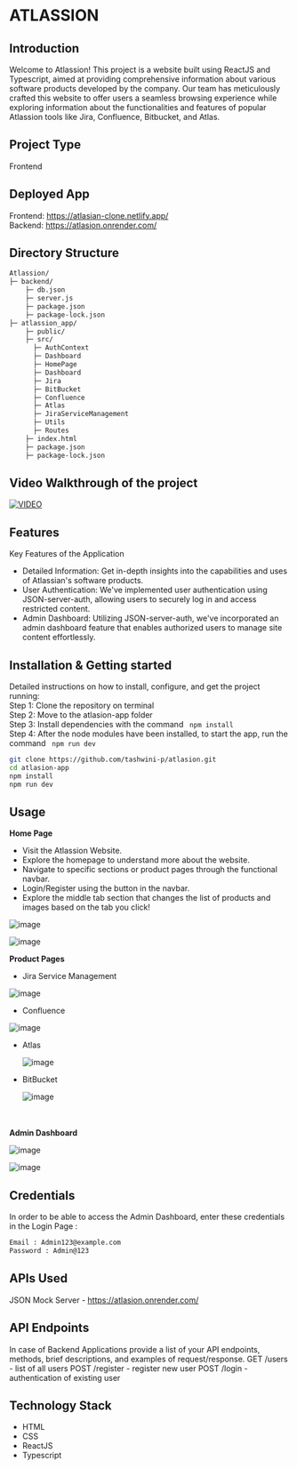 # ATLASSION

## Introduction
Welcome to Atlassion! This project is a website built using ReactJS and Typescript, aimed at providing comprehensive information about various software products developed by the company. Our team has meticulously crafted this website to offer users a seamless browsing experience while exploring information about the functionalities and features of popular Atlassion tools like Jira, Confluence, Bitbucket, and Atlas.

## Project Type
Frontend 

## Deployed App
Frontend: https://atlasian-clone.netlify.app/ </br>
Backend: https://atlasion.onrender.com/

## Directory Structure
``` bash
Atlassion/ 
├─ backend/
    ├─ db.json
    ├─ server.js
    ├─ package.json
    ├─ package-lock.json
├─ atlassion_app/
    ├─ public/
    ├─ src/
‎      ├─ AuthContext
‎      ├─ Dashboard
      ├─ HomePage
      ├─ Dashboard
      ├─ Jira
      ├─ BitBucket
      ├─ Confluence
      ├─ Atlas
      ├─ JiraServiceManagement
      ├─ Utils
      ├─ Routes
    ├─ index.html
    ├─ package.json
    ├─ package-lock.json
```

## Video Walkthrough of the project
[![VIDEO](https://img.youtube.com/vi/kzgs5bzcYe0/0.jpg)](https://www.youtube.com/watch?v=kzgs5bzcYe0)

## Features
Key Features of the Application
- Detailed Information: Get in-depth insights into the capabilities and uses of Atlassian's software products.
- User Authentication: We've implemented user authentication using JSON-server-auth, allowing users to securely log in and access restricted content.
- Admin Dashboard: Utilizing JSON-server-auth, we've incorporated an admin dashboard feature that enables authorized users to manage site content effortlessly.

## Installation & Getting started
Detailed instructions on how to install, configure, and get the project running: </br>
Step 1: Clone the repository on terminal </br>
Step 2: Move to the atlasion-app folder </br>
Step 3: Install dependencies with the command ``` npm install``` </br>
Step 4: After the node modules have been installed, to start the app, run the command ``` npm run dev``` </br>

```bash
git clone https://github.com/tashwini-p/atlasion.git
cd atlasion-app
npm install 
npm run dev
```

## Usage
<strong> Home Page </strong>
<ul>
   <li>Visit the Atlassion Website. </li>
   <li>Explore the homepage to understand more about the website. </li>
   <li>Navigate to specific sections or product pages through the functional navbar. </li>
   <li>Login/Register using the button in the navbar.</li>
   <li>Explore the middle tab section that changes the list of products and images based on the tab you click!</li>
</ul>

![image](https://github.com/tashwini-p/atlasion/assets/154405564/5bca135c-524b-45f2-99de-1e490e3e7b7e)

![image](https://github.com/tashwini-p/atlasion/assets/154405564/379ba7fd-e6ff-4f34-98d3-c997fb7cd474)

</hr>

<strong>Product Pages</strong>
 - Jira Service Management

  ![image](https://github.com/tashwini-p/atlasion/assets/154405564/177146ff-27b8-46f3-809f-179ee28cbdc5)

 - Confluence

  ![image](https://github.com/tashwini-p/atlasion/assets/154405564/d2fe3536-3630-4fd9-9aa1-4d5fe9c889e3)

 - Atlas

   ![image](https://github.com/tashwini-p/atlasion/assets/154405564/2c56889c-8d8a-46ba-ac2f-96582feb4c4d)

 - BitBucket

   ![image](https://github.com/tashwini-p/atlasion/assets/154405564/a577b0dc-22cf-4761-99f5-c306809642d5)



<br><br>
<strong>Admin Dashboard</strong>

   ![image](https://github.com/tashwini-p/atlasion/assets/154405564/a88f6d83-e017-47bf-800f-62328550d415)
   
   
   ![image](https://github.com/tashwini-p/atlasion/assets/154405564/83f416b5-192b-46ca-b8af-89561e28ecd5)


## Credentials
In order to be able to access the Admin Dashboard, enter these credentials in the Login Page :
```bash
Email : Admin123@example.com
Password : Admin@123
```

## APIs Used
JSON Mock Server - https://atlasion.onrender.com/

## API Endpoints
In case of Backend Applications provide a list of your API endpoints, methods, brief descriptions, and examples of request/response.
GET /users - list of all users
POST /register - register new user
POST /login - authentication of existing user

## Technology Stack
- HTML
- CSS
- ReactJS
- Typescript
